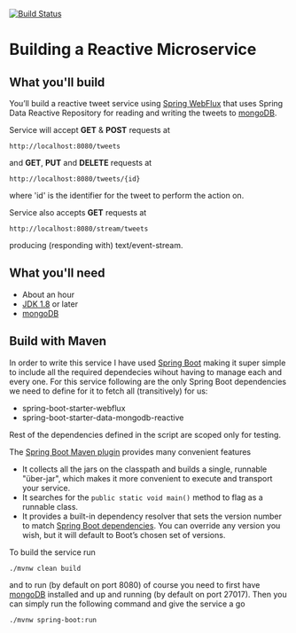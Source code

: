 [![Build Status](https://travis-ci.org/bilalwahla/reactive-demo.svg?branch=master)](https://travis-ci.org/bilalwahla/reactive-demo)

# Building a Reactive Microservice


## What you'll build

You’ll build a reactive tweet service using [Spring WebFlux](https://docs.spring.io/spring/docs/current/spring-framework-reference/web-reactive.html#spring-webflux) that uses Spring Data Reactive Repository for reading and writing the tweets to [mongoDB](https://www.mongodb.com/).

Service will accept **GET** & **POST** requests at

```
http://localhost:8080/tweets
```

and **GET**, **PUT** and **DELETE** requests at

```
http://localhost:8080/tweets/{id}
```

where 'id' is the identifier for the tweet to perform the action on.

Service also accepts **GET** requests at

```
http://localhost:8080/stream/tweets
```

producing (responding with) text/event-stream.

## What you'll need

* About an hour
* [JDK 1.8](http://www.oracle.com/technetwork/java/javase/downloads/index.html) or later
* [mongoDB](https://www.mongodb.com/)

## Build with Maven

In order to write this service I have used [Spring Boot](https://projects.spring.io/spring-boot/) making it  super simple to include all the required dependecies wihout having to manage each and every one. For this service following are the only Spring Boot dependencies we need to define for it to fetch all (transitively) for us:

* spring-boot-starter-webflux
* spring-boot-starter-data-mongodb-reactive

Rest of the dependencies defined in the script are scoped only for testing.

The [Spring Boot Maven plugin](https://github.com/spring-projects/spring-boot/tree/master/spring-boot-tools/spring-boot-maven-plugin) provides many convenient features

* It collects all the jars on the classpath and builds a single, runnable "über-jar", which makes it more convenient to execute and transport your service.
* It searches for the ```public static void main()``` method to flag as a runnable class.
* It provides a built-in dependency resolver that sets the version number to match [Spring Boot dependencies](https://github.com/spring-projects/spring-boot/blob/master/spring-boot-dependencies/pom.xml). You can override any version you wish, but it will default to Boot’s chosen set of versions.

To build the service run

```
./mvnw clean build
```

and to run (by default on port 8080) of course you need to first have [mongoDB](https://www.mongodb.com/) installed and up and running (by default on port 27017). Then you can simply run the following command and give the service a go

```
./mvnw spring-boot:run
```

